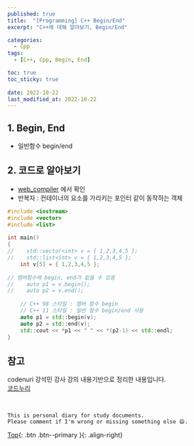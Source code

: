 ```yaml
---
published: true
title:  "[Programming] C++ Begin/End"
excerpt: "C++에 대해 알아보기, Begin/End"

categories:
  - Cpp
tags:
  - [C++, Cpp, Begin, End]

toc: true
toc_sticky: true
 
date: 2022-10-22
last_modified_at: 2022-10-22
---
```


## 1. Begin, End
- 일반함수 begin/end

## 2. 코드로 알아보기
- [web_compiler](https://godbolt.org/) 에서 확인
- 반복자 : 컨테이너의 요소를 가리키는 포인터 같이 동작하는 객체 

```cpp
#include <iostream> 
#include <vector> 
#include <list> 
  
int main() 
{ 
//    std::vector<int> v = { 1,2,3,4,5 }; 
//    std::list<int> v = { 1,2,3,4,5 }; 
    int v[5] = { 1,2,3,4,5 }; 
  
// 멤버함수에 begin, end가 없을 수 있음
//    auto p1 = v.begin(); 
//    auto p2 = v.end(); 
  
    // C++ 98 스타일 : 멤버 함수 begin 
    // C++ 11 스타일 : 일반 함수 begin/end 사용  
    auto p1 = std::begin(v); 
    auto p2 = std::end(v); 
    std::cout << *p1 << " " << *(p2-1) << std::endl;
}
```

## 참고
codenuri 강석민 강사 강의 내용기반으로 정리한 내용입니다.  
[코드누리](https://github.com/codenuri)

<br>

    This is personal diary for study documents.
    Please comment if I'm wrong or missing something else 😄. 

[Top](#){: .btn .btn--primary }{: .align-right}